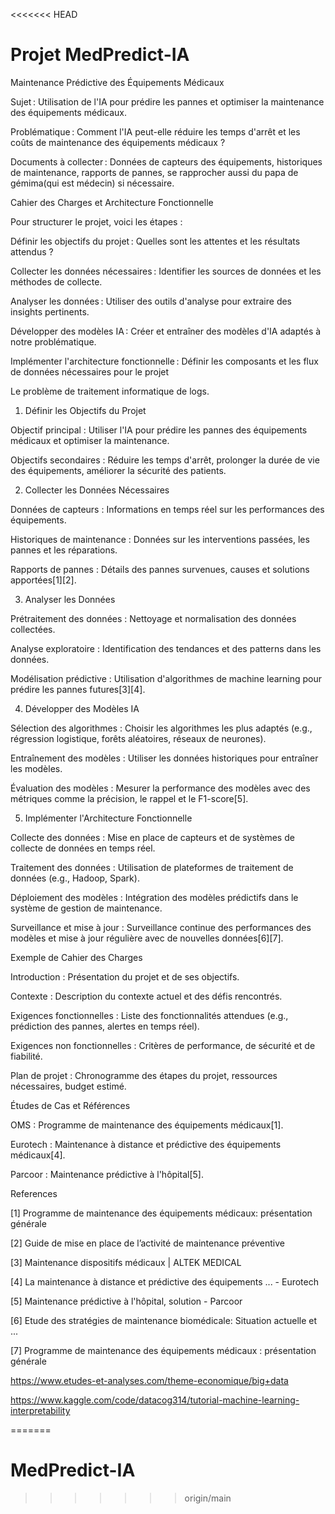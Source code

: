 <<<<<<< HEAD
# Projet MedPredict-IA

Maintenance Prédictive des Équipements Médicaux 

Sujet : Utilisation de l'IA pour prédire les pannes et optimiser la maintenance des équipements médicaux.  

Problématique : Comment l'IA peut-elle réduire les temps d'arrêt et les coûts de maintenance des équipements médicaux ?  

Documents à collecter : Données de capteurs des équipements, historiques de maintenance, rapports de pannes, se rapprocher aussi du papa de gémima(qui est médecin) si nécessaire. 

 

Cahier des Charges et Architecture Fonctionnelle 

Pour structurer le projet, voici les étapes : 

Définir les objectifs du projet : Quelles sont les attentes et les résultats attendus ? 

Collecter les données nécessaires : Identifier les sources de données et les méthodes de collecte. 

Analyser les données : Utiliser des outils d'analyse pour extraire des insights pertinents. 

Développer des modèles IA : Créer et entraîner des modèles d'IA adaptés à notre problématique. 

Implémenter l'architecture fonctionnelle : Définir les composants et les flux de données nécessaires pour le projet 

Le problème de traitement informatique de logs. 

 

1. Définir les Objectifs du Projet 

Objectif principal : Utiliser l'IA pour prédire les pannes des équipements médicaux et optimiser la maintenance. 

Objectifs secondaires : Réduire les temps d'arrêt, prolonger la durée de vie des équipements, améliorer la sécurité des patients. 

2. Collecter les Données Nécessaires 

Données de capteurs : Informations en temps réel sur les performances des équipements. 

Historiques de maintenance : Données sur les interventions passées, les pannes et les réparations. 

Rapports de pannes : Détails des pannes survenues, causes et solutions apportées[1][2]. 

3. Analyser les Données 

Prétraitement des données : Nettoyage et normalisation des données collectées. 

Analyse exploratoire : Identification des tendances et des patterns dans les données. 

Modélisation prédictive : Utilisation d'algorithmes de machine learning pour prédire les pannes futures[3][4]. 

4. Développer des Modèles IA 

Sélection des algorithmes : Choisir les algorithmes les plus adaptés (e.g., régression logistique, forêts aléatoires, réseaux de neurones). 

Entraînement des modèles : Utiliser les données historiques pour entraîner les modèles. 

Évaluation des modèles : Mesurer la performance des modèles avec des métriques comme la précision, le rappel et le F1-score[5]. 

5. Implémenter l'Architecture Fonctionnelle 

Collecte des données : Mise en place de capteurs et de systèmes de collecte de données en temps réel. 

Traitement des données : Utilisation de plateformes de traitement de données (e.g., Hadoop, Spark). 

Déploiement des modèles : Intégration des modèles prédictifs dans le système de gestion de maintenance. 

Surveillance et mise à jour : Surveillance continue des performances des modèles et mise à jour régulière avec de nouvelles données[6][7]. 

Exemple de Cahier des Charges 

Introduction : Présentation du projet et de ses objectifs. 

Contexte : Description du contexte actuel et des défis rencontrés. 

Exigences fonctionnelles : Liste des fonctionnalités attendues (e.g., prédiction des pannes, alertes en temps réel). 

Exigences non fonctionnelles : Critères de performance, de sécurité et de fiabilité. 

Plan de projet : Chronogramme des étapes du projet, ressources nécessaires, budget estimé. 

Études de Cas et Références 

OMS : Programme de maintenance des équipements médicaux[1]. 

Eurotech : Maintenance à distance et prédictive des équipements médicaux[4]. 

Parcoor : Maintenance prédictive à l'hôpital[5]. 

 

 
References 

[1] Programme de maintenance des équipements médicaux: présentation générale 

[2] Guide de mise en place de l’activité de maintenance préventive 

[3] Maintenance dispositifs médicaux | ALTEK MEDICAL 

[4] La maintenance à distance et prédictive des équipements ... - Eurotech 

[5] Maintenance prédictive à l'hôpital, solution - Parcoor 

[6] Etude des stratégies de maintenance biomédicale: Situation actuelle et ... 

[7] Programme de maintenance des équipements médicaux : présentation générale 

https://www.etudes-et-analyses.com/theme-economique/big+data 

https://www.kaggle.com/code/datacog314/tutorial-machine-learning-interpretability 

=======
# MedPredict-IA
>>>>>>> origin/main
